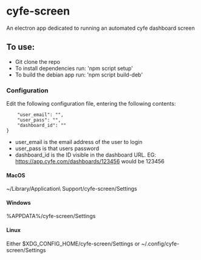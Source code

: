 # cyfe-screen

An electron app dedicated to running an automated cyfe dashboard screen

## To use:

- Git clone the repo
- To install dependencies run: 'npm script setup'
- To build the debian app run: 'npm script build-deb'
  
### Configuration

Edit the following configuration file, entering the following contents:

```{
    "user_email": "",
    "user_pass": "",
    "dashboard_id": ""
}
```

- user_email is the email address of the user to login
- user_pass is that users password
- dashboard_id is the ID visible in the dashboard URL.
  EG: https://app.cyfe.com/dashboards/123456 would be 123456

#### MacOS

~/Library/Application\ Support/cyfe-screen/Settings

#### Windows

%APPDATA%/cyfe-screen/Settings

#### Linux

Either $XDG_CONFIG_HOME/cyfe-screen/Settings or ~/.config/cyfe-screen/Settings
